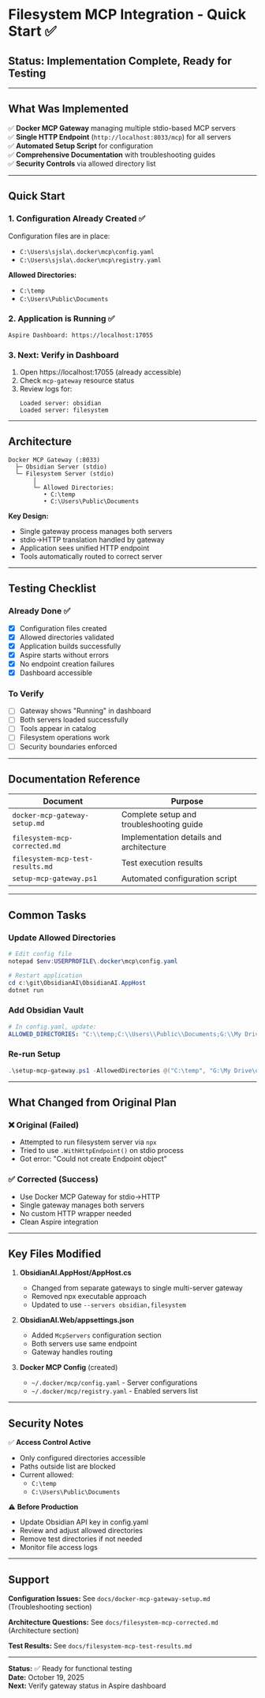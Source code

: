 # Filesystem MCP Integration - Quick Start ✅

## Status: Implementation Complete, Ready for Testing

---

## What Was Implemented

✅ **Docker MCP Gateway** managing multiple stdio-based MCP servers  
✅ **Single HTTP Endpoint** (`http://localhost:8033/mcp`) for all servers  
✅ **Automated Setup Script** for configuration  
✅ **Comprehensive Documentation** with troubleshooting guides  
✅ **Security Controls** via allowed directory list  

---

## Quick Start

### 1. Configuration Already Created ✅

Configuration files are in place:
- `C:\Users\sjsla\.docker\mcp\config.yaml`
- `C:\Users\sjsla\.docker\mcp\registry.yaml`

**Allowed Directories:**
- `C:\temp`
- `C:\Users\Public\Documents`

### 2. Application is Running ✅

```
Aspire Dashboard: https://localhost:17055
```

### 3. Next: Verify in Dashboard

1. Open https://localhost:17055 (already accessible)
2. Check `mcp-gateway` resource status
3. Review logs for:
   ```
   Loaded server: obsidian
   Loaded server: filesystem
   ```

---

## Architecture

```
Docker MCP Gateway (:8033)
  ├─ Obsidian Server (stdio)
  └─ Filesystem Server (stdio)
       │
       └─ Allowed Directories:
          • C:\temp
          • C:\Users\Public\Documents
```

**Key Design:**
- Single gateway process manages both servers
- stdio→HTTP translation handled by gateway
- Application sees unified HTTP endpoint
- Tools automatically routed to correct server

---

## Testing Checklist

### Already Done ✅
- [x] Configuration files created
- [x] Allowed directories validated
- [x] Application builds successfully
- [x] Aspire starts without errors
- [x] No endpoint creation failures
- [x] Dashboard accessible

### To Verify
- [ ] Gateway shows "Running" in dashboard
- [ ] Both servers loaded successfully
- [ ] Tools appear in catalog
- [ ] Filesystem operations work
- [ ] Security boundaries enforced

---

## Documentation Reference

| Document | Purpose |
|----------|---------|
| `docker-mcp-gateway-setup.md` | Complete setup and troubleshooting guide |
| `filesystem-mcp-corrected.md` | Implementation details and architecture |
| `filesystem-mcp-test-results.md` | Test execution results |
| `setup-mcp-gateway.ps1` | Automated configuration script |

---

## Common Tasks

### Update Allowed Directories
```powershell
# Edit config file
notepad $env:USERPROFILE\.docker\mcp\config.yaml

# Restart application
cd c:\git\ObsidianAI\ObsidianAI.AppHost
dotnet run
```

### Add Obsidian Vault
```yaml
# In config.yaml, update:
ALLOWED_DIRECTORIES: "C:\\temp;C:\\Users\\Public\\Documents;G:\\My Drive\\obsidian-vault"
```

### Re-run Setup
```powershell
.\setup-mcp-gateway.ps1 -AllowedDirectories @("C:\temp", "G:\My Drive\obsidian-vault")
```

---

## What Changed from Original Plan

### ❌ Original (Failed)
- Attempted to run filesystem server via `npx`
- Tried to use `.WithHttpEndpoint()` on stdio process
- Got error: "Could not create Endpoint object"

### ✅ Corrected (Success)
- Use Docker MCP Gateway for stdio→HTTP
- Single gateway manages both servers
- No custom HTTP wrapper needed
- Clean Aspire integration

---

## Key Files Modified

1. **ObsidianAI.AppHost/AppHost.cs**
   - Changed from separate gateways to single multi-server gateway
   - Removed npx executable approach
   - Updated to use `--servers obsidian,filesystem`

2. **ObsidianAI.Web/appsettings.json**
   - Added `McpServers` configuration section
   - Both servers use same endpoint
   - Gateway handles routing

3. **Docker MCP Config** (created)
   - `~/.docker/mcp/config.yaml` - Server configurations
   - `~/.docker/mcp/registry.yaml` - Enabled servers list

---

## Security Notes

✅ **Access Control Active**
- Only configured directories accessible
- Paths outside list are blocked
- Current allowed:
  - `C:\temp`
  - `C:\Users\Public\Documents`

⚠️ **Before Production**
- Update Obsidian API key in config.yaml
- Review and adjust allowed directories
- Remove test directories if not needed
- Monitor file access logs

---

## Support

**Configuration Issues:**
See `docs/docker-mcp-gateway-setup.md` (Troubleshooting section)

**Architecture Questions:**
See `docs/filesystem-mcp-corrected.md` (Architecture section)

**Test Results:**
See `docs/filesystem-mcp-test-results.md`

---

**Status:** ✅ Ready for functional testing  
**Date:** October 19, 2025  
**Next:** Verify gateway status in Aspire dashboard
